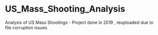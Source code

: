 # US_Mass_Shooting_Analysis
Analysis of US Mass Shootings - Project done in 2019 , reuploaded due to file corruption issues
